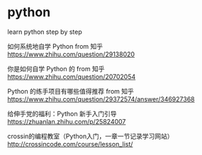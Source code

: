 # python
learn python step by step

如何系统地自学 Python from 知乎
https://www.zhihu.com/question/29138020

你是如何自学 Python 的 from 知乎
https://www.zhihu.com/question/20702054

Python 的练手项目有哪些值得推荐 from 知乎
https://www.zhihu.com/question/29372574/answer/346927368




给伸手党的福利：Python 新手入门引导
https://zhuanlan.zhihu.com/p/25824007

crossin的编程教室（Python入门，一章一节记录学习网站）
http://crossincode.com/course/lesson_list/

